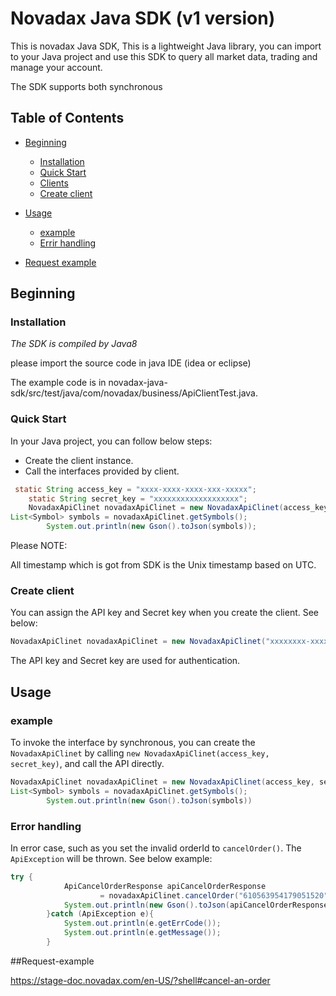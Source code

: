 # Novadax Java SDK (v1 version)

This is novadax Java SDK, This is a lightweight Java library, you can import to your Java project and use this SDK to query all market data, trading and manage your account.

The SDK supports both synchronous 


## Table of Contents

- [Beginning](#Beginning)
  - [Installation](#Installation)
  - [Quick Start](#Quick-Start)
  - [Clients](#Clients)
  - [Create client](#create-client)
- [Usage](#Usage)
  - [example](#example)
  - [Errir handling](error-handling)

- [Request example](#Request-example)


  

## Beginning

### Installation

*The SDK is compiled by Java8*

please import the source code in java IDE (idea or eclipse)

The example code is in novadax-java-sdk/src/test/java/com/novadax/business/ApiClientTest.java.

### Quick Start

In your Java project, you can follow below steps:

* Create the client instance.
* Call the interfaces provided by client.

```java
 static String access_key = "xxxx-xxxx-xxxx-xxx-xxxxx";
    static String secret_key = "xxxxxxxxxxxxxxxxxxx";
    NovadaxApiClinet novadaxApiClinet = new NovadaxApiClinet(access_key, secret_key);
List<Symbol> symbols = novadaxApiClinet.getSymbols();
        System.out.println(new Gson().toJson(symbols));
```

Please NOTE:

All timestamp which is got from SDK is the Unix timestamp based on UTC.


### Create client

You can assign the API key and Secret key when you create the client. See below:

```java
NovadaxApiClinet novadaxApiClinet = new NovadaxApiClinet("xxxxxxxx-xxxxxxxx-xxxxxxxx-xxxxx", "xxxxxxxx-xxxxxxxx-xxxxxxxx-xxxxx");
```


The API key and Secret key are used for authentication.


## Usage
### example

To invoke the interface by synchronous, you can create the ```NovadaxApiClinet``` by calling ```new NovadaxApiClinet(access_key, secret_key)```, and call the API directly.

```java
NovadaxApiClinet novadaxApiClinet = new NovadaxApiClinet(access_key, secret_key);
List<Symbol> symbols = novadaxApiClinet.getSymbols();
        System.out.println(new Gson().toJson(symbols))
```



### Error handling


In error case, such as you set the invalid orderId to ```cancelOrder()```. The ```ApiException``` will be thrown. See below example:

```java
try {
            ApiCancelOrderResponse apiCancelOrderResponse
                    = novadaxApiClinet.cancelOrder("610563954179051520");
            System.out.println(new Gson().toJson(apiCancelOrderResponse));
        }catch (ApiException e){
            System.out.println(e.getErrCode());
            System.out.println(e.getMessage());
        }
```

##Request-example

https://stage-doc.novadax.com/en-US/?shell#cancel-an-order












